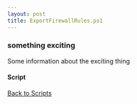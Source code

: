 ```yaml
---
layout: post
title: ExportFirewallRules.ps1
---
```


### something exciting

Some information about the exciting thing

#### Script

<script src="https://gist-it.appspot.com/github.com/BanterBoy/scripts-blog/blob/master/PowerShell/scripts/information/ExportFirewallRules.ps1" crossorigin="anonymous"></script>

<a href="/menu/_pages/scripts.html">Back to Scripts</a>
